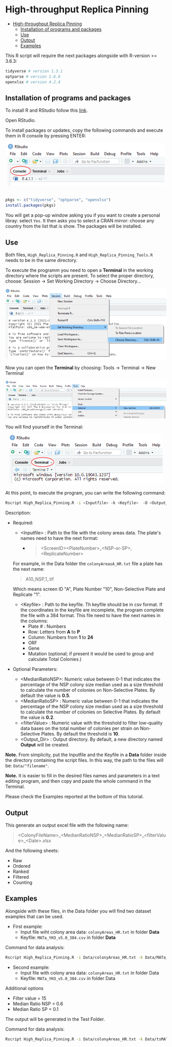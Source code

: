 # High-throughput Replica Pinning

- [High-throughput Replica Pinning](#high-throughput-replica-pinning)
  - [Installation of programs and packages](#installation-of-programs-and-packages)
  - [Use](#use)
  - [Output](#output)
  - [Examples](#examples)

This R script will require the next packages alongside with R-version >= 3.6.3:

```r
tidyverse # version 1.3.1
optparse # version 1.6.6
openxlsx # version 4.2.4
```

## Installation of programs and packages

To install R and RStudio follow this [link](https://www.datacamp.com/community/tutorials/installing-R-windows-mac-ubuntu).

Open RStudio.

To install packages or updates, copy the following commands and execute them in R console by pressing ENTER:

<center>
<img src="./img/img1.png">
</center>

<br>

```r
pkgs <- c("tidyverse", "optparse", "openxlsx")
install.packages(pkgs)
```

You will get a pop-up window asking you if you want to create a personal libray: select `Yes`. It then asks you to select a CRAN mirror: choose any country from the list that is show. The packages will be installed.

## Use

Both files, `High_Replica_Pinning.R` and `High_Replica_Pinning_Tools.R` needs to be in the same directory.

To execute the programm you need to open a **Terminal** in the working directory where the scripts are present. To select the proper directory, choose: Session -> Set Working Directory -> Choose Directory...

<center>
<img src="./img/img2.png">
</center>

Now you can open the **Terminal** by choosing: Tools -> Terminal -> New Terminal

<center>
<img src="./img/img3.png">
</center>

You will find yourself in the Terminal:

<center>
<img src="./img/img4.png">
</center>

At this point, to execute the program, you can write the following command:

```bash
Rscript High_Replica_Pinning.R -i <Inputfile> -k <Keyfile>  -O <Output_Dir> --Filter <filterValue> --Median_NSP <MedianRatioNSP> --Median_SP <MedianRatioSP>
```

Description:

- Required:
  - \<Inputfile\> : Path to the file with the colony areas data. The plate's names need to have the next format:
    - > \<ScreenID\>\<PlateNumber\>_\<NSP-or-SP\>,\<ReplicateNumber\>

  For example, in the Data folder the `colonyAreasA_HR.txt` file a plate has the next name:

  > A10_NSP,1,.tif

  Which means screen ID "A", Plate Number "10", Non-Selective Plate and Replicate "1".

  - \<Keyfile\>   : Path to the keyfile. Th keyfile should be in csv format. If the coordinates in the keyfile are incomplete, the program complete the file with a 384 format. This file need to have the next names in the columns:
    - Plate # : Numbers
    - Row: Letters from **A** to **P**
    - Column: Numbers from **1** to **24**
    - ORF
    - Gene
    - Mutation (optional; if present it would be used to group and calculate Total Colonies.)

- Optional Parameters:
  - \<MedianRatioNSP\>: Numeric value between 0-1 that indicates the percentage of the NSP colony size median used as a size threshold to calculate the number of colonies on Non-Selective Plates. By default the value is **0.5**.
  - \<MedianRatioSP\> : Numeric value between 0-1 that indicates the percentage of the NSP colony size median used as a size threshold to calculate the number of colonies on Selective Plates. By default the value is **0.2**.
  - \<filterValue\>    : Numeric value with the threshold to filter low-quality data bases on the total number of colonies per strain on Non-Selective Plates. By default the threshold is **10**.
  - \<Output_Dir\>      : Output directory. By default, a new directory named **Output** will be created.

**Note.** From simplicity, put the Inputfile and the Keyfile in a **Data** folder inside the directory containing the script files. In this way, the path to the files will be: `Data/"filename"`.

**Note.** It is easier to fill in the desired files names and parameters in a text editing program, and then copy and paste the whole command in the Terminal.

Please check the Examples reported at the bottom of this tutorial.

## Output

This generate an output excel file with the following name:

> \<ColonyFileName\>\_\<MedianRatioNSP\>\_\<MedianRatioSP\>\_\<filterValue\>\_\<Date\>.xlsx

And the following sheets:

- Raw
- Ordered
- Ranked
- Filtered
- Counting

## Examples

Alongside with these files, in the Data folder you will find two dataset examples that can be used.

- First example:
  - Input file wiht colony area data: `colonyAreas_HR.txt` in folder **Data**
  - Keyfile: `MATa_YKO_v5.0_384.csv` in folder **Data**

Command for data analysis:

```bash
Rscript High_Replica_Pinning.R -i Data/colonyAreas_HR.txt -k Data/MATa_YKO_v5.0_384.csv -O Test/
```

- Second example:
  - Input file with colony area data: `colonyAreas_HR.txt` in folder Data
  - Keyfile: `MATa_YKO_v5.0_384.csv` in folder Data

Additional options

- Filter value = 15
- Median Ratio NSP = 0.6
- Median Ratio SP = 0.1

The output will be generated in the Test Folder.

Command for data analysis:

```bash
Rscript High_Replica_Pinning.R -i Data/colonyAreas_HR.txt -k Data/tsMATaKeyFile-384.csv -O Test/ --Filter 15 --Median_NSP 0.6 --Median_SP 0.1
```
